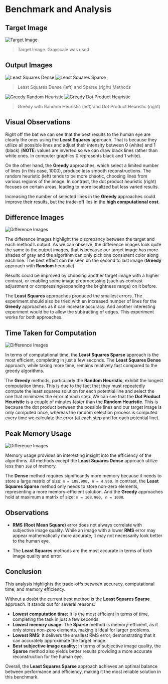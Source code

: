 # Benchmark and Analysis

## Target Image

![Target Image](../../imgs/lena.png)

> Target Image. Grayscale was used

## Output Images

![Least Squares Dense](../../benchmarks/img_outputs/benchmarks_01/image_000.png) ![Least Squares Sparse](../../benchmarks/img_outputs/benchmarks_01/image_001.png)

> Least Squares Dense (left) and Sparse (right) Methods

![Greedy Random Heuristic](../../benchmarks/img_outputs/benchmarks_01/image_002.png) ![Greedy Dot Product Heuristic](../../benchmarks/img_outputs/benchmarks_01/image_003.png)

> Greedy with Random Heuristic (left) and Dot Product Heuristic (right)

## Visual Observations

Right off the bat we can see that the best results to the human eye are clearly the ones using the **Least Squares** approach. That is because they utilize all possible lines and adjust their intensity between 0 (white) and 1 (black) (**NOTE**: values are inverted so we can draw black lines rather than white ones. In computer graphics 0 represents black and 1 white).

On the other hand, the **Greedy** approaches, which select a limited number of lines (in this case, 1000), produce less smooth reconstructions. The random heuristic (left) tends to be more chaotic, choosing lines from various regions of the image. In contrast, the dot product heuristic (right) focuses on certain areas, leading to more localized but less varied results.

Increasing the number of selected lines in the **Greedy** approaches could improve their results, but the trade-off lies in the **high computational cost**. 

## Difference Images

![Difference Images](../../docs/plots/analysis_01/Difference%20Images.svg) 

The difference images highlight the discrepancy between the target and each method’s output. As we can observe, the difference images look quite the same to the output images, that is because our target image has more shades of gray and the algorithm can only pick one consistent color along each line. The best effect can be seen on the second to last image (**Greedy** approach with **Random** heuristic).

Results could be improved by choosing another target image with a higher contrast, or enabling some image preprocessing (such as contrast adjustment or compressing/expanding the brightness range) on it before. 

The **Least Squares** approaches produced the smallest errors. The experiment should also be tried with an increased number of lines for the **Greedy** approaches as it can increase accuracy.
And another interesting experiment would be to allow the subtracting of edges. This experiment works for both approaches.

## Time Taken for Computation

![Difference Images](../../docs/plots/analysis_01/Time%20Usage.svg)

In terms of computational time, the **Least Squares Sparse** approach is the most efficient, completing in just a few seconds. The **Least Squares Dense** approach, while taking more time, remains relatively fast compared to the greedy algorithms.

The **Greedy** methods, particularly the **Random Heuristic**, exhibit the longest computation times. This is due to the fact that they must repeatedly compute the least squares solution for each potential line and select the one that minimizes the error at each step. We can see that the **Dot Product Heuristic** is a couple of minutes faster than the **Random Heuristic**. This is because the dot product between the possible lines and our target image is only computed once, whereas the random selection process is computed every time we calculate the error (at each step and for each potential line).

## Peak Memory Usage

![Difference Images](../../docs/plots/analysis_01/Memory%20Usage.svg)

Memory usage provides an interesting insight into the efficiency of the algorithms. All methods except the **Least Squares Dense** approach utilize less than `1GB` of memory. 

The **Dense** method requires significantly more memory because it needs to store a large matrix of size: `m = 108.900, n = 4.950`. In contrast, the **Least Squares Sparse** method only needs to store non-zero elements, representing a more memory-efficient solution. And the **Greedy** approaches hold at maximum a matrix of size: `m = 108.900, n = 1000`.

## Observations

- **RMS (Root Mean Square)** error does not always correlate with subjective image quality. While an image with a lower **RMS** error may appear mathematically more accurate, it may not necessarily look better to the human eye.

- The **Least Squares** methods are the most accurate in terms of both image quality and error.

## Conclusion

This analysis highlights the trade-offs between accuracy, computational time, and memory efficiency.

Without a doubt the current best method is the **Least Squares Sparse** approach. It stands out for several reasons:

- **Lowest computation time:** It is the most efficient in terms of time, completing the task in just a few seconds.
- **Lowest memory usage:** The **Sparse** method is memory-efficient, as it only stores non-zero elements, making it ideal for larger problems.
- **Lowest RMS:** It delivers the smallest RMS error, demonstrating that it can accurately approximate the target image.
- **Best subjective image quality:** In terms of subjective image quality, the **Sparse** method also yields better results providing a more accurate reconstruction for the human eye.

Overall, the **Least Squares Sparse** approach achieves an optimal balance between performance and efficiency, making it the most reliable solution in this benchmark.
